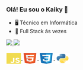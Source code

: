 ### Olá! Eu sou o Kaiky 👋

- 🖥 Técnico em Informática
- 🚀 Full Stack ás vezes

<div>
  <a href="https://github.com/KaikyTDOM">
  <img height="180em" src="https://github-readme-stats.vercel.app/api?username=KaikyTDOM&show_icons=true&theme=dark&include_all_commits=true&count_private=true"/>
  <img height="180em" src="https://github-readme-stats.vercel.app/api/top-langs/?username=KaikyTDOM&layout=compact&langs_count=16&theme=dark"/>
</div>

<div style="display: inline_block"><br>
  <img align="center" alt="Kaiky-Js" height="30" width="40" src="https://raw.githubusercontent.com/devicons/devicon/master/icons/javascript/javascript-plain.svg">
  <img align="center" alt="Kaiky-HTML" height="30" width="40" src="https://raw.githubusercontent.com/devicons/devicon/master/icons/html5/html5-original.svg">
  <img align="center" alt="Kaiky-CSS" height="30" width="40" src="https://raw.githubusercontent.com/devicons/devicon/master/icons/css3/css3-original.svg">
  <img align="center" alt="Kaiky-Python" height="30" width="40" src="https://raw.githubusercontent.com/devicons/devicon/master/icons/python/python-original.svg">
</div>

##
